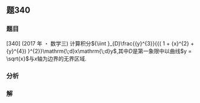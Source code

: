 ## 题340
### 题目
[340] (2017 年 ・ 数学三) 计算积分${\iint }_{D}\frac{{y}^{3}}{{( 1 + {x}^{2} + {y}^{4}) }^{2}}\mathrm{\;d}x\mathrm{\;d}y$,其中$D$是第一象限中以曲线$y = \sqrt{x}$与$x$轴为边界的无界区域.
### 分析

### 解